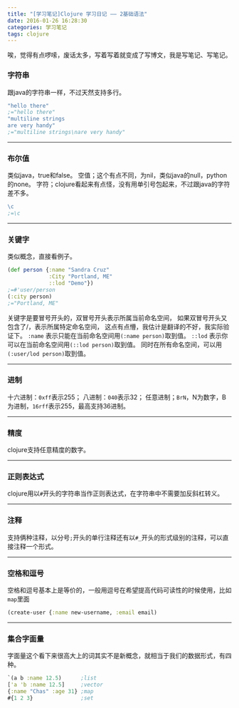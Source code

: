```yaml
---
title: "[学习笔记]Clojure 学习日记 —— 2基础语法"
date: 2016-01-26 16:28:30
categories: 学习笔记
tags: clojure
---
```

唉，觉得有点啰嗦，废话太多，写着写着就变成了写博文，我是写笔记、写笔记。
<!--more-->

### 字符串
跟java的字符串一样，不过天然支持多行。
```clojure
"hello there"
;="hello there"
"multiline strings
are very handy"
;="multiline strings\nare very handy"  
```

- - -
### 布尔值
类似java，true和false。
空值；这个有点不同，为nil，类似java的null，python的none。
字符；clojure看起来有点怪，没有用单引号包起来，不过跟java的字符差不多。
```clojure
\c
;=\c 
```

- - -
### 关键字
类似概念，直接看例子。
```clojure
(def person {:name "Sandra Cruz"
             :City "Portland, ME"
             ::lod "Demo"})
;=#'user/person
(:city person)
;="Portland, ME" 
```
关键字是要冒号开头的，双冒号开头表示所属当前命名空间，
如果双冒号开头又包含了/，表示所属特定命名空间，
这点有点懵，我估计是翻译的不好，我实际验证下。
`:name` 表示只能在当前命名空间用`(:name person)`取到值。
`::lod` 表示你可以在当前命名空间用`(::lod person)`取到值。
同时在所有命名空间，可以用`(:user/lod person)`取到值。

- - -
### 进制
 十六进制：`0xff`表示255；
 八进制：`040`表示32；
 任意进制；`BrN`，N为数字，B为进制，`16rff`表示255，最高支持36进制。

- - -
### 精度
 clojure支持任意精度的数字。

- - -
### 正则表达式
 clojure用以`#`开头的字符串当作正则表达式，在字符串中不需要加反斜杠转义。

- - -
### 注释
支持俩种注释，以分号`;`开头的单行注释还有以`#_`开头的形式级别的注释，可以直接注释一个形式。

- - -
### 空格和逗号
空格和逗号基本上是等价的，一般用逗号在希望提高代码可读性的时候使用，比如`map`里面
```clojure
(create-user {:name new-username, :email email)
```

- - -
### 集合字面量
 字面量这个看下来很高大上的词其实不是新概念，就相当于我们的数据形式，有四种。
```clojure
`(a b :name 12.5)      ;list
['a 'b :name 12.5]     ;vector
{:name "Chas" :age 31} ;map
#{1 2 3}               ;set
```